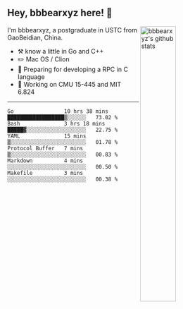 ## Hey, bbbearxyz here! :wave:

<img align="right" alt="bbbearxyz's github stats" width="40%" src="https://github-readme-stats.vercel.app/api?username=bbbearxyz&show_icons=true">

I'm bbbearxyz, a postgraduate in USTC from GaoBeidian, China.

-   :hammer_and_pick:    know a little in Go and C++
-   :pencil2: Mac OS / Clion
-   :seedling: Preparing for developing a RPC in C language 
-   :thinking: Working on CMU 15-445 and MIT 6.824
---
<!--START_SECTION:waka-->

```text
Go                10 hrs 38 mins  ██████████████████▒░░░░░░   73.02 %
Bash              3 hrs 18 mins   █████▓░░░░░░░░░░░░░░░░░░░   22.75 %
YAML              15 mins         ▒░░░░░░░░░░░░░░░░░░░░░░░░   01.78 %
Protocol Buffer   7 mins          ▒░░░░░░░░░░░░░░░░░░░░░░░░   00.83 %
Markdown          4 mins          ░░░░░░░░░░░░░░░░░░░░░░░░░   00.50 %
Makefile          3 mins          ░░░░░░░░░░░░░░░░░░░░░░░░░   00.38 %
```

<!--END_SECTION:waka-->
